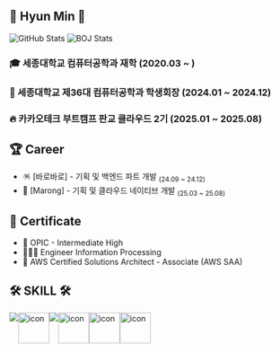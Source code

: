 <div align:"center">

## 👋 Hyun Min 👋

<div>
  <img src="https://github-readme-stats.vercel.app/api?username=moonhyeonmin&show_icons=true&theme=dracula" alt="GitHub Stats" />
  <img src="http://mazassumnida.wtf/api/v2/generate_badge?boj=mhm0627" alt="BOJ Stats" />
</div>


<!-- ## 😎 About Me 😎
<a href="https://ansgusals0627.tistory.com"><img src="https://img.shields.io/badge/Blog-E5511E?style=badge&logo=Tistory&logoColor=white"/><a href="https://www.notion.so/Mun-s-ee4c90ed78374f268d25a37a1f538c93?pvs=4"><img src="https://img.shields.io/badge/Profile-000000?style=badge&logo=notion&logoColor=white"/></a></a>
-->


### 🎓 세종대학교 컴퓨터공학과 재학 (2020.03 ~ )
### 👑 세종대학교 제36대 컴퓨터공학과 학생회장 (2024.01 ~ 2024.12)
### 🔥 카카오테크 부트캠프 판교 클라우드 2기 (2025.01 ~ 2025.08)


 ## 🏆 Career

- 🪅 [바로바로] - 기획 및 백엔드 파트 개발 <sub>(24.09 ~ 24.12)</sub>
- 🌰 [Marong] - 기획 및 클라우드 네이티브 개발 <sub>(25.03 ~ 25.08)</sub>


 ## 🪪 Certificate

 - 💬 OPIC - Intermediate High
 - 👨🏻‍💻 Engineer Information Processing
 - 🪪 AWS Certified Solutions Architect - Associate (AWS SAA)


## 🛠 SKILL 🛠
  <div style="display: flex; align-items: flex-start;">
    <img src="https://skillicons.dev/icons?i=spring,linux&theme=dark" />
    <img src="https://techstack-generator.vercel.app/mysql-icon.svg" alt="icon" width="55" height="55" />
    <img src="https://skillicons.dev/icons?i=gcp,terraform&theme=dark" />
    <img src="https://techstack-generator.vercel.app/aws-icon.svg" alt="icon" width="55" height="55" />
    <img src="https://techstack-generator.vercel.app/docker-icon.svg" alt="icon" width="55" height="55" />
    <img src="https://techstack-generator.vercel.app/kubernetes-icon.svg" alt="icon" width="55" height="55" />
    
    
  </div>
<br/>
<br/>
</div>
